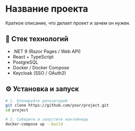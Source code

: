 # Название проекта

Краткое описание, что делает проект и зачем он нужен.

## 🚀 Стек технологий

- .NET 9 (Razor Pages / Web API)
- React + TypeScript
- PostgreSQL
- Docker / Docker Compose
- Keycloak (SSO / OAuth2)

## ⚙️ Установка и запуск

```bash
# 1. Клонируйте репозиторий
git clone https://github.com/your/project.git
cd project

# 2. Соберите и запустите контейнеры
docker-compose up --build
